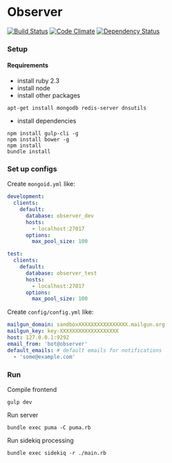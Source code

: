 # Observer
[![Build Status](https://travis-ci.org/ololyay/observer.svg?branch=master)](https://travis-ci.org/ololyay/observer)
[![Code Climate](https://codeclimate.com/github/ololyay/observer/badges/gpa.svg)](https://codeclimate.com/github/ololyay/observer)
[![Dependency Status](https://gemnasium.com/badges/github.com/ololyay/observer.svg)](https://gemnasium.com/github.com/ololyay/observer)

### Setup
#### Requirements
- install ruby 2.3
- install node
- install other packages
```
apt-get install mongodb redis-server dnsutils
```

- install dependencies

```
npm install gulp-cli -g
npm install bower -g
npm install
bundle install
```

### Set up configs
Create `mongoid.yml` like:
```yml
development:
  clients:
    default:
      database: observer_dev
      hosts:
        - localhost:27017
      options:
        max_pool_size: 100

test:
  clients:
    default:
      database: observer_test
      hosts:
        - localhost:27017
      options:
        max_pool_size: 100
```
Create `config/config.yml` like:
```yml
mailgun_domain: sandboxXXXXXXXXXXXXXXXX.mailgun.org
mailgun_key: key-XXXXXXXXXXXXXXXXXXX
host: 127.0.0.1:9292
email_from: 'bot@observer'
default_emails: # default emails for notifications
  - 'some@example.com'
```

### Run
Compile frontend
```
gulp dev
```

Run server
```
bundle exec puma -C puma.rb
```

Run sidekiq processing
```
bundle exec sidekiq -r ./main.rb
```
